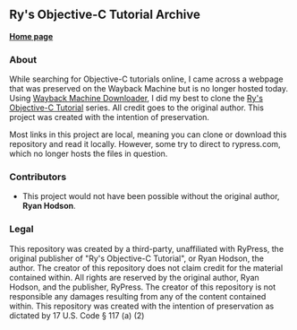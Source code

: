 ## Ry's Objective-C Tutorial Archive

**[Home page](https://fullonrager.github.io/rys-objective-c-tutorial-archive/)**

### About

While searching for Objective-C tutorials online, I came across a webpage that was preserved on the Wayback Machine but is no longer hosted today. Using [Wayback Machine Downloader](https://github.com/hartator/wayback-machine-downloader), I did my best to clone the [Ry's Objective-C Tutorial](https://web.archive.org/web/20160929141832/http://rypress.com/tutorials/objective-c/index) series. All credit goes to the original author. This project was created with the intention of preservation. 

Most links in this project are local, meaning you can clone or download this repository and read it locally. However, some try to direct to rypress.com, which no longer hosts the files in question.

### Contributors

- This project would not have been possible without the original author, **Ryan Hodson**.


### Legal

This repository was created by a third-party, unaffiliated with RyPress, the original publisher of "Ry's Objective-C Tutorial", or Ryan Hodson, the author. The creator of this repository does not claim credit for the material contained within. All rights are reserved by the original author, Ryan Hodson, and the publisher, RyPress. The creator of this repository is not responsible any damages resulting from any of the content contained within. This repository was created with the intention of preservation as dictated by 17 U.S. Code § 117 (a) (2)
